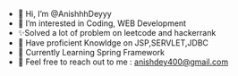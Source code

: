 - 👋 Hi, I’m @AnishhhDeyyy
- 👀 I’m interested in Coding, WEB Development
- ✨Solved a lot of problem on leetcode and hackerrank
- 👻 Have proficient Knowldge on JSP,SERVLET,JDBC
- 🔔 Currently Learning Spring Framework
- 📧 Feel free to reach out to me : anishdey400@gmail.com


<!---
AnishhhDeyyy/AnishhhDeyyy is a ✨ special ✨ repository because its `README.md` (this file) appears on your GitHub profile.
You can click the Preview link to take a look at your changes.
--->
